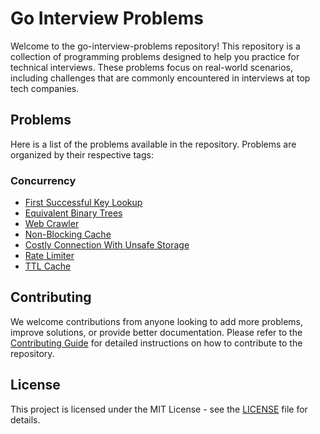 # Go Interview Problems

Welcome to the go-interview-problems repository! This repository is a collection of programming problems designed to help you practice 
for technical interviews. These problems focus on real-world scenarios, including challenges that are commonly encountered in interviews at top tech companies.

## Problems

Here is a list of the problems available in the repository. Problems are organized by their respective tags:

### Concurrency

* [First Successful Key Lookup](01-first-successful-key-lookup/) 
* [Equivalent Binary Trees](02-equivalent-binary-trees/)
* [Web Crawler](03-web-crawler/)
* [Non-Blocking Cache](04-non-blocking-cache/)
* [Costly Connection With Unsafe Storage](05-costly-connections-with-unsafe-storage/)
* [Rate Limiter](06-rate-limiter/)
* [TTL Cache](07-ttl-cache/)

## Contributing

We welcome contributions from anyone looking to add more problems, improve solutions, or provide better documentation. Please refer to 
the [Contributing Guide](CONTRIBUTING.md) for detailed instructions on how to contribute to the repository.

## License

This project is licensed under the MIT License - see the [LICENSE](LICENSE) file for details.
